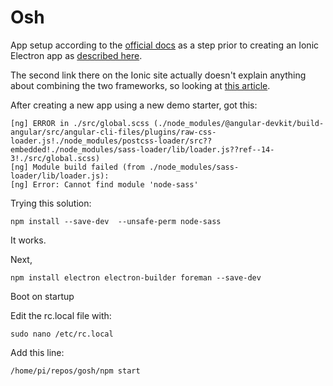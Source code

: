 # Osh

App setup according to the [official docs](https://electronjs.org/docs/tutorial/first-app) as a step prior to creating an Ionic Electron app as [described here](https://ionicframework.com/docs/publishing/desktop-app).

The second link there on the Ionic site actually doesn't explain anything about combining the two frameworks, so looking at [this article](https://medium.com/@LohaniDamodar/lets-make-desktop-application-with-ionic-3-and-electron-44316f82901d).

After creating a new app using a new demo starter, got this:
```
[ng] ERROR in ./src/global.scss (./node_modules/@angular-devkit/build-angular/src/angular-cli-files/plugins/raw-css-loader.js!./node_modules/postcss-loader/src??embedded!./node_modules/sass-loader/lib/loader.js??ref--14-3!./src/global.scss)
[ng] Module build failed (from ./node_modules/sass-loader/lib/loader.js):
[ng] Error: Cannot find module 'node-sass'
```

Trying this solution:
```
npm install --save-dev  --unsafe-perm node-sass
```

It works.

Next,
```
npm install electron electron-builder foreman --save-dev
```


Boot on startup

Edit the rc.local file with:
```
sudo nano /etc/rc.local
```

Add this line:
```
/home/pi/repos/gosh/npm start
```












